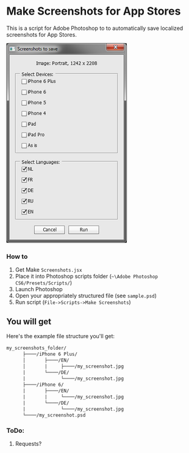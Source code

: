 # Make Screenshots for App Stores
This is a script for Adobe Photoshop to to automatically save localized screenshots for App Stores.

![Dialog](make-screenshots-dialog.png)

### How to
1. Get Make `Screenshots.jsx`
2. Place it into  Photoshop scripts folder (`~\Adobe Photoshop CS6/Presets/Scripts/`)
3. Launch Photoshop
4. Open your appropriately structured file (see `sample.psd`)
5. Run script (`File->Scripts->Make Screenshots`)

## You will get
Here's the example file structure you'll get:
```
my_screenshots_folder/
      ├────/iPhone 6 Plus/
      │       ├────/EN/
      │       |     ├────/my_screenshot.jpg
      |       └────/DE/
      |             └────/my_screenshot.jpg
      ├────/iPhone 6/
      |       ├────/EN/
      |       |     └────/my_screenshot.jpg
      |       └────/DE/
      |             └────/my_screenshot.jpg
      └────/my_screenshot.psd
```       
### ToDo:
1. Requests?
